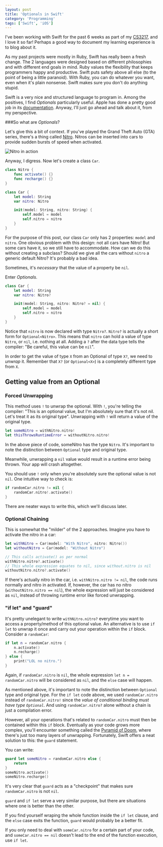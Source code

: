 ```yaml
---
layout: post
title: 'Optionals in Swift'
category: 'Programming'
tags: ['Swift', 'iOS']
---
```


I've been working with Swift for the past 6 weeks as part of my [CS3217](http://www.comp.nus.edu.sg/~simkc/CS3217/), and I love it so far! Perhaps a good way to document my learning experience is to blog about it.

As my past projects were mostly in Ruby, Swift has really been a fresh change. The 2 languages were designed based on different philosophies and with different end goals in mind. Ruby values the flexibility that keeps programmers happy and productive. Swift puts safety above all else (to the point of being a little paranoid). With Ruby, you can do whatever you want, even when it's plain nonsense. Swift makes sure you don't do anything stupid. 

Swift is a very nice and structured language to program in. Among the positives, I find _Optionals_ particularly useful. Apple has done a pretty good job in its [documentation](https://developer.apple.com/library/ios/documentation/Swift/Conceptual/Swift_Programming_Language/OptionalChaining.html). Anyway, I'll just go ahead and talk about it, from my perspective.

###So what are _Optionals_?

Let's give this a bit of context. If you've played the Grand Theft Auto (GTA) series, there's a thing called [Nitro](http://gta.wikia.com/wiki/Nitro). Nitros can be inserted into cars to provide sudden bursts of speed when activated. 

![Nitro in action](http://www.g-unleashed.com/upload/screenshots/16_hood_nitro_shot.jpg)

Anyway, I digress. Now let's create a class `Car`.

```swift
class Nitro {
    func activate() {}
    func recharge() {}
}

class Car {
    let model: String
    var nitro: Nitro

    init(model: String, nitro: String) {
        self.model = model
        self.nitro = nitro
    }
}
```

For the purpose of this post, our class `Car` only has 2 properties: `model` and `nitro`. One obvious problem with this design: not all cars have Nitro! But some cars have it, so we still have to accommodate. How can we do this without creating a subclass? Should we give all the cars without `nitro` a generic default Nitro? It's probably a bad idea.

Sometimes, it's _necessary_ that the value of a property be `nil`.

Enter _Optionals_.

```swift
class Car {
    let model: String
    var nitro: Nitro?

    init(model: String, nitro: Nitro? = nil) {
        self.model = model
        self.nitro = nitro
    }
}
```

Notice that `nitro` is now declared with type `Nitro?`. `Nitro?` is actually a short form for `Optional<Nitro>`. This means that `nitro` can hold a value of type `Nitro`, or `nil`, i.e. nothing at all. Adding a `?` after the data type tells the compiler: "Be careful, this value can be `nil`".

In order to get the value of type `X` from an Optional of type `X?`, we need to _unwrap_ it. Remember that `X?` (or `Optional<X>`) is a completely different type from `X`.

## Getting value from an Optional

### Forced Unwrapping

This method uses `!` to unwrap the optional. With `!`, you're telling the compiler: "This is an optional value, but I'm absolutely sure that it's not nil. Let's treat it as its original type". Unwrapping with `!` will return a value of the original type.

```swift
let someNitro = withNitro.nitro!
let thisThrowsRuntimeError = withoutNitro.nitro!
```

In the above piece of code, someNitro has the type `Nitro`. It's important to note the distinction between `Optional` type and original type.

Meanwhile, unwrapping a `nil` value would result in a runtime error being thrown. Your app will crash altogether.

You should use `!` only when you're absolutely sure the optional value is not `nil`. One intuitive way to check is:

```swift
if randomCar.nitro != nil {
    randomCar.nitro!.activate()
}
```
There are neater ways to write this, which we'll discuss later.

### Optional Chaining

This is somewhat the "milder" of the 2 approaches. Imagine you have to activate the nitro in a car:

```swift
let withNitro = Car(model: "With Nitro", nitro: Nitro())
let withoutNitro = Car(model: "Without Nitro")

// This calls activate() as per normal
withNitro.nitro?.activate()
// This whole expression equates to nil, since without.nitro is nil
withoutNitro.nitro?.activate()
```

If there's actually nitro in the car, i.e. `withNitro.nitro != nil`, the code runs normally and nitro in activated. If, however, the car has no nitro (`withoutNitro.nitro == nil`), the whole expression will just be considered as `nil`, instead of throwing runtime error like forced unwrapping.

### "if let" and "guard"

It's pretty unelegant to write `withNitro.nitro?` everytime you want to access a property/method of this optional value. An alternative is to use `if let` to unwrap it once and carry out your operation within the `if` block. Consider a `randomCar`:

```swift
if let n = randomCar.nitro {
    n.activate()
    n.recharge()
} else {
    print("LOL no nitro.")
}
```

Again, if `randomCar.nitro` is `nil`, the whole expression `let n = randomCar.nitro` will be considered as `nil`, and the `else` case will happen.

As mentioned above, it's important to note the distinction between `Optional` type and original type. For the `if let` code above, we used `randomCar.nitro` instead of `randomCar.nitro!` since the _value of conditional binding must have type `Optional`_. And using `randomCar.nitro?` alone without a chain is just a compilation error.

However, all your operations that's related to `randomCar.nitro` must then be contained within this `if` block. Eventually as your code grows more complex, you'll encounter something called the [Pyramid of Doom](https://en.wikipedia.org/wiki/Pyramid_of_doom_(programming)), where there's just too many layers of unwrapping. Fortunately, Swift offers a neat solution to this: the `guard` statement.

You can write:

```swift
guard let someNitro = randomCar.nitro else {
    return
}
someNitro.activate()
someNitro.recharge()
```

It's very clear that `guard` acts as a "checkpoint" that makes sure `randomCar.nitro` is not `nil`.

`guard` and `if let` serve a very similar purpose, but there are situations where one is better than the other.

If you find yourself wraping the whole function inside the `if let` clause, and the `else` case exits the function, `guard` would probably be a better fit.

If you only need to deal with `someCar.nitro` for a certain part of your code, and `someCar.nitro == nil` doesn't lead to the end of the function execution, use `if let`.


